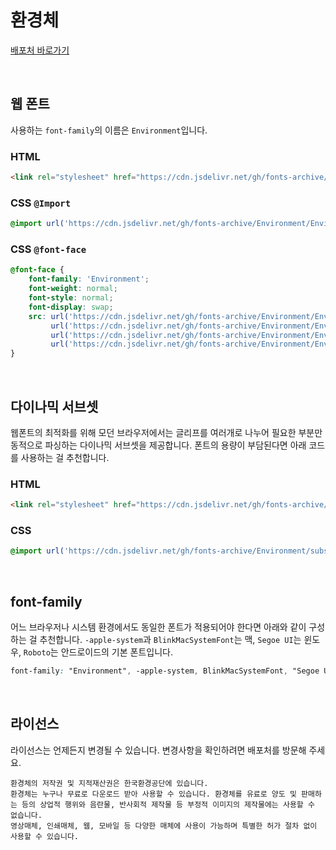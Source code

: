 # 환경체

[배포처 바로가기](https://gongu.copyright.or.kr/gongu/wrt/wrt/view.do?wrtSn=13288471&menuNo=200023)

&nbsp;

## 웹 폰트

사용하는 `font-family`의 이름은 `Environment`입니다.

### HTML

```html
<link rel="stylesheet" href="https://cdn.jsdelivr.net/gh/fonts-archive/Environment/Environment.css" type="text/css"/>
```

### CSS `@Import`

```css
@import url('https://cdn.jsdelivr.net/gh/fonts-archive/Environment/Environment.css');
```

### CSS `@font-face`

```css
@font-face {
    font-family: 'Environment';
    font-weight: normal;
    font-style: normal;
    font-display: swap;
    src: url('https://cdn.jsdelivr.net/gh/fonts-archive/Environment/Environment.woff2') format('woff2'),
         url('https://cdn.jsdelivr.net/gh/fonts-archive/Environment/Environment.woff') format('woff'),
         url('https://cdn.jsdelivr.net/gh/fonts-archive/Environment/Environment.otf') format('opentype'),
         url('https://cdn.jsdelivr.net/gh/fonts-archive/Environment/Environment.ttf') format('truetype');
}
```

&nbsp;

## 다이나믹 서브셋

웹폰트의 최적화를 위해 모던 브라우저에서는 글리프를 여러개로 나누어 필요한 부분만 동적으로 파싱하는 다이나믹 서브셋을 제공합니다. 폰트의 용량이 부담된다면 아래 코드를 사용하는 걸 추천합니다.

### HTML

```html
<link rel="stylesheet" href="https://cdn.jsdelivr.net/gh/fonts-archive/Environment/subsets/Environment-dynamic-subset.css" type="text/css"/>
```

### CSS

```css
@import url('https://cdn.jsdelivr.net/gh/fonts-archive/Environment/subsets/Environment-dynamic-subset.css');
```

&nbsp;

## font-family

어느 브라우저나 시스템 환경에서도 동일한 폰트가 적용되어야 한다면 아래와 같이 구성하는 걸 추천합니다. `-apple-system`과 `BlinkMacSystemFont`는 맥, `Segoe UI`는 윈도우, `Roboto`는 안드로이드의 기본 폰트입니다.



```css
font-family: "Environment", -apple-system, BlinkMacSystemFont, "Segoe UI", Roboto, Oxygen, Ubuntu, Cantarell, "Open Sans", "Helvetica Neue", sans-serif;
```

&nbsp;

## 라이선스

라이선스는 언제든지 변경될 수 있습니다. 변경사항을 확인하려면 배포처를 방문해 주세요.

```
환경체의 저작권 및 지적재산권은 한국환경공단에 있습니다. 
환경체는 누구나 무료로 다운로드 받아 사용할 수 있습니다. 환경체를 유료로 양도 및 판매하는 등의 상업적 행위와 음란물, 반사회적 제작물 등 부정적 이미지의 제작물에는 사용할 수 없습니다. 
영상매체, 인쇄매체, 웹, 모바일 등 다양한 매체에 사용이 가능하며 특별한 허가 절차 없이 사용할 수 있습니다.
```
